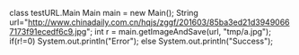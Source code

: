 class testURL.Main
Main main = new Main();
		String url="http://www.chinadaily.com.cn/hqjs/zggf/201603/85ba3ed21d39490667173f91ecedf6c9.jpg";
		int r = main.getImageAndSave(url, "tmp/a.jpg");
		if(r!=0)
			System.out.println("Error");
		else
			System.out.println("Success");